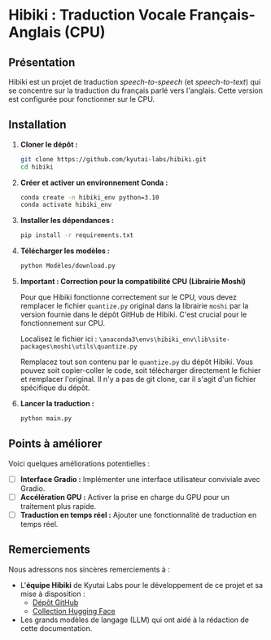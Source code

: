 # Hibiki : Traduction Vocale Français-Anglais (CPU)

## Présentation

Hibiki est un projet de traduction *speech-to-speech* (et *speech-to-text*) qui se concentre sur la traduction du français parlé vers l'anglais.  Cette version est configurée pour fonctionner sur le CPU.

## Installation

1.  **Cloner le dépôt :**

    ```bash
    git clone https://github.com/kyutai-labs/hibiki.git
    cd hibiki
    ```

2.  **Créer et activer un environnement Conda :**

    ```bash
    conda create -n hibiki_env python=3.10
    conda activate hibiki_env
    ```

3.  **Installer les dépendances :**

    ```bash
    pip install -r requirements.txt
    ```

4.  **Télécharger les modèles :**

    ```bash
    python Modèles/download.py
    ```

5.  **Important : Correction pour la compatibilité CPU (Librairie Moshi)**

    Pour que Hibiki fonctionne correctement sur le CPU, vous devez remplacer le fichier `quantize.py` original dans la librairie `moshi` par la version fournie dans le dépôt GitHub de Hibiki.  C'est crucial pour le fonctionnement sur CPU.

    Localisez le fichier ici :
    `\anaconda3\envs\hibiki_env\lib\site-packages\moshi\utils\quantize.py`

    Remplacez tout son contenu par le `quantize.py` du dépôt Hibiki. Vous pouvez soit copier-coller le code, soit télécharger directement le fichier et remplacer l'original. Il n'y a pas de git clone, car il s'agit d'un fichier spécifique du dépôt.

6.  **Lancer la traduction :**

    ```bash
    python main.py
    ```

## Points à améliorer

Voici quelques améliorations potentielles :

-   [ ]  **Interface Gradio :**  Implémenter une interface utilisateur conviviale avec Gradio.
-   [ ]  **Accélération GPU :**  Activer la prise en charge du GPU pour un traitement plus rapide.
-   [ ]  **Traduction en temps réel :**  Ajouter une fonctionnalité de traduction en temps réel.

## Remerciements

Nous adressons nos sincères remerciements à :

*   L'**équipe Hibiki** de Kyutai Labs pour le développement de ce projet et sa mise à disposition :
    *   [Dépôt GitHub](https://github.com/kyutai-labs/hibiki)
    *   [Collection Hugging Face](https://huggingface.co/collections/kyutai/hibiki-fr-en-67a48835a3d50ee55d37c2b5)
*    Les grands modèles de langage (LLM) qui ont aidé à la rédaction de cette documentation.
